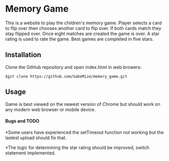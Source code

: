 # Memory Game

This is a website to play the children's memory game.  Player selects a card to flip over then chooses another card to flip over.  If both
cards match they stay flipped over.  Once eight matches are created the game is over.  A star rating is used to rate the game.  Best
games are completed in five stars.

## Installation

Clone the GitHub repository and open index.html in web browers:
```
$git clone https://github.com/GabeMize/memory_game.git
```

## Usage

Game is best viewed on the newest version of _Chrome_ but should work on any modern web browser or mobile device.

#### Bugs and TODO

*Some users have experienced the setTimeout function not working but the lastest upload should fix that.

*The logic for determining the star rating should be improved, switch statement implemented.
